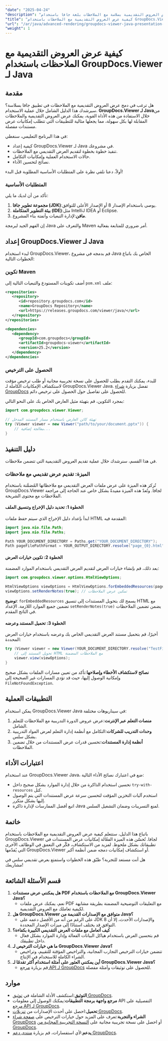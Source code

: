 ```yaml
---
"date": "2025-04-24"
"description": "تعرّف على كيفية عرض العروض التقديمية بسلاسة مع الملاحظات بلغة جافا باستخدام GroupDocs.Viewer. يتناول هذا الدليل نصائح حول الإعداد والتنفيذ وتحسين الأداء."
"title": "كيفية عرض العروض التقديمية مع الملاحظات باستخدام GroupDocs.Viewer لـ Java - دليل شامل"
"url": "/ar/java/advanced-rendering/groupdocs-viewer-java-presentation-notes-rendering/"
"weight": 1
---
```


# كيفية عرض العروض التقديمية مع الملاحظات باستخدام GroupDocs.Viewer لـ Java

## مقدمة

هل ترغب في دمج عرض العروض التقديمية مع الملاحظات في تطبيق جافا بسلاسة؟ سيرشدك هذا الدليل الشامل خلال عملية الاستخدام. **GroupDocs.Viewer لـ Java**من خلال الاستفادة من هذه الأداة القوية، يمكنك عرض العروض التقديمية والملاحظات المقابلة لها بكل سهولة، مما يجعلها مثالية للتطبيقات التي تتطلب إمكانيات عرض مستندات مفصلة.

في هذا البرنامج التعليمي، سنغطي:
- كيفية إعداد GroupDocs.Viewer لـ Java في مشروعك.
- تنفيذ خطوة بخطوة لتقديم العرض التقديمي مع الملاحظات.
- حالات الاستخدام العملية وإمكانيات التكامل.
- نصائح لتحسين الأداء.

أولاً، دعنا نلقي نظرة على المتطلبات الأساسية المطلوبة قبل البدء!

### المتطلبات الأساسية

تأكد من أن لديك ما يلي:
1. **مجموعة تطوير جافا (JDK)**:يوصى باستخدام الإصدار 8 أو الإصدار الأعلى للتوافق.
2. **بيئة التطوير المتكاملة (IDE)**:مثل IntelliJ IDEA أو Eclipse.
3. **مافن**:لإدارة التبعيات وأتمتة بناء المشروع.

إن الفهم الجيد لبرمجة Java والتعرف على Maven أمر ضروري للمتابعة بفعالية.

## إعداد GroupDocs.Viewer لـ Java

لبدء استخدام GroupDocs.Viewer، قم بدمجه في مشروع Java الخاص بك باتباع الخطوات التالية:

### تكوين Maven

أضف تكوينات المستودع والتبعيات التالية إلى `pom.xml` ملف:

```xml
<repositories>
   <repository>
      <id>repository.groupdocs.com</id>
      <name>GroupDocs Repository</name>
      <url>https://releases.groupdocs.com/viewer/java/</url>
   </repository>
</repositories>

<dependencies>
   <dependency>
      <groupId>com.groupdocs</groupId>
      <artifactId>groupdocs-viewer</artifactId>
      <version>25.2</version>
   </dependency>
</dependencies>
```

### الحصول على الترخيص

للبدء، يمكنك التقدم بطلب للحصول على نسخة تجريبية مجانية أو طلب ترخيص مؤقت لاستكشاف الإمكانيات الكاملة لـ GroupDocs.Viewer Java. تفضل بزيارة [شراء GroupDocs](https://purchase.groupdocs.com/buy) للحصول على تفاصيل حول الحصول على ترخيص دائم.

بمجرد التكوين، قم بتهيئة مثيل العارض الخاص بك على النحو التالي:

```java
import com.groupdocs.viewer.Viewer;

// تهيئة كائن العارض باستخدام مسار المستند المدخل
try (Viewer viewer = new Viewer("path/to/your/document.pptx")) {
    // معالجة إضافية...
}
```

## دليل التنفيذ

في هذا القسم، سنرشدك خلال عملية تقديم العروض التقديمية التي تتضمن ملاحظات.

### الميزة: تقديم عرض تقديمي مع ملاحظات

تُركز هذه الميزة على عرض ملفات العرض التقديمي مع ملاحظاتها المُضمَّنة باستخدام GroupDocs.Viewer لجافا. وتُعدّ هذه الميزة مفيدةً بشكل خاص عند الحاجة إلى مراجعة الملاحظات مع محتوى الشريحة.

#### الخطوة 1: تحديد دليل الإخراج وتنسيق الملف

ابدأ بإعداد دليل الإخراج الذي سيتم حفظ ملفات HTML المقدمة فيه:

```java
import java.nio.file.Path;
import java.nio.file.Paths;

Path YOUR_DOCUMENT_DIRECTORY = Paths.get("YOUR_DOCUMENT_DIRECTORY");
Path pageFilePathFormat = YOUR_OUTPUT_DIRECTORY.resolve("page_{0}.html");
```

#### الخطوة 2: تكوين خيارات العرض

بعد ذلك، قم بإنشاء خيارات العرض لتقديم العرض التقديمي باستخدام الموارد المضمنة:

```java
import com.groupdocs.viewer.options.HtmlViewOptions;

HtmlViewOptions viewOptions = HtmlViewOptions.forEmbeddedResources(pageFilePathFormat);
viewOptions.setRenderNotes(true); // تمكين عرض الملاحظات
```

**توضيح**: `forEmbeddedResources` يسمح لك بتحويل المستندات إلى تنسيق HTML مع تضمين جميع الموارد اللازمة. الإعداد `setRenderNotes(true)` يضمن تضمين الملاحظات في الناتج المقدم.

#### الخطوة 3: تحميل المستند وعرضه

أخيرًا، قم بتحميل مستند العرض التقديمي الخاص بك وعرضه باستخدام خيارات العرض المحددة:

```java
try (Viewer viewer = new Viewer(YOUR_DOCUMENT_DIRECTORY.resolve("TestFiles.PPTX_WITH_NOTES"))) {
    // تحويل المستند إلى HTML مع الملاحظات المضمنة
    viewer.view(viewOptions);
}
```

**نصائح لاستكشاف الأخطاء وإصلاحها**:تأكد من تعيين مسارات الملفات بشكل صحيح وإمكانية الوصول إليها، حيث قد تؤدي المسارات غير الصحيحة إلى `FileNotFoundException`.

## التطبيقات العملية

يمكن استخدام GroupDocs.Viewer Java في سيناريوهات مختلفة:
1. **منصات التعلم عبر الإنترنت**:عرض عروض الدورة التدريبية مع الملاحظات للتعلم الشامل.
2. **وحدات التدريب للشركات**:التكامل مع أنظمة إدارة التعلم لعرض المواد التدريبية بشكل سلس.
3. **أنظمة إدارة المستندات**:تحسين قدرات عرض المستندات من خلال تضمين الملاحظات.

## اعتبارات الأداء

عند استخدام GroupDocs.Viewer Java، ضع في اعتبارك نصائح الأداء التالية:
- تحسين استخدام الذاكرة من خلال إدارة الموارد بشكل صحيح داخل `try-with-resources` كتل.
- استخدم آليات التخزين المؤقت لتحسين سرعة عرض المستندات التي يتم الوصول إليها بشكل متكرر.
- اتبع أفضل الممارسات لإدارة ذاكرة Java لمنع التسريبات وضمان التشغيل السلس.

## خاتمة

باتباع هذا الدليل، ستتعلم كيفية عرض العروض التقديمية مع الملاحظات باستخدام GroupDocs.Viewer لجافا. تُحسّن هذه الميزة الفعّالة إمكانيات عرض المستندات في تطبيقاتك بشكل ملحوظ. لمزيد من الاستكشاف، فكّر في التعمق في الوظائف الأخرى التي يُقدّمها GroupDocs.Viewer أو استكشاف إمكانيات دمجه ضمن أنظمة أكبر.

هل أنت مستعد للتجربة؟ طبّق هذه الخطوات واستمتع بعرض تقديمي سلس في مشاريعك!

## قسم الأسئلة الشائعة

1. **هل يمكنني عرض مستندات PDF مع الملاحظات باستخدام GroupDocs.Viewer Java؟**
   - نعم، يمكنك عرض ملفات PDF مع التعليقات التوضيحية المضمنة بطريقة مشابهة لكيفية تعاملك مع العروض التقديمية.
2. **هل GroupDocs.Viewer متوافق مع الإصدارات القديمة من Java؟**
   - على الرغم من أنه من الأفضل دعمه على JDK 8 والإصدارات الأحدث، إلا أن التوافق قد يختلف استنادًا إلى ميزات الإصدار المحددة.
3. **كيف أتعامل مع ملفات العرض التقديمي الكبيرة بكفاءة؟**
   - قم بتحسين العرض باستخدام هياكل البيانات الفعالة وإدارة الموارد بشكل فعال داخل تطبيقك.
4. **ما هي خيارات الترخيص لـ GroupDocs.Viewer Java؟**
   - تتضمن خيارات الترخيص التجارب المجانية، والتراخيص المؤقتة للتقييم، وتراخيص الشراء الكاملة للاستخدام في الإنتاج.
5. **أين يمكنني العثور على أمثلة استخدام أكثر تقدمًا لـ GroupDocs.Viewer Java؟**
   - قم بزيارة [مرجع API لـ GroupDocs](https://reference.groupdocs.com/viewer/java/) للحصول على توثيقات وأمثلة مفصلة.

## موارد
- **التوثيق**:استكشف الأدلة الشاملة في [توثيق GroupDocs](https://docs.groupdocs.com/viewer/java/).
- **مرجع واجهة برمجة التطبيقات**:يمكنك الوصول إلى معلومات API التفصيلية على [مرجع API لـ GroupDocs](https://reference.groupdocs.com/viewer/java/).
- **تحميل**:احصل على أحدث الإصدارات من [تنزيلات GroupDocs](https://releases.groupdocs.com/viewer/java/).
- **الشراء والتجربة**:تعرف على المزيد حول خيارات الترخيص على [صفحة شراء GroupDocs](https://purchase.groupdocs.com/buy) أو احصل على نسخة تجريبية مجانية على [النسخة التجريبية المجانية من GroupDocs](https://releases.groupdocs.com/viewer/java/).
- **يدعم**:لأي استفسارات، قم بزيارة [منتدى دعم GroupDocs](https://forum.groupdocs.com/c/viewer/9).
